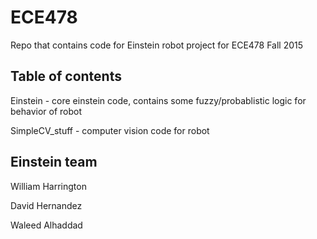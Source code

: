 # ECE478

Repo that contains code for Einstein robot project for ECE478 Fall 2015

## Table of contents

Einstein - core einstein code, contains some fuzzy/probablistic logic for behavior of robot

SimpleCV_stuff - computer vision code for robot

## Einstein team

William Harrington

David Hernandez

Waleed Alhaddad
